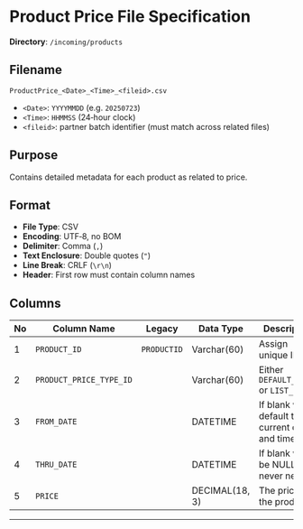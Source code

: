 # Product Price File Specification

**Directory**: `/incoming/products`

## Filename

```
ProductPrice_<Date>_<Time>_<fileid>.csv
```

* `<Date>`: `YYYYMMDD` (e.g. `20250723`)
* `<Time>`: `HHMMSS` (24‑hour clock)
* `<fileid>`: partner batch identifier (must match across related files)

## Purpose

Contains detailed metadata for each product as related to price.

## Format

* **File Type**: CSV
* **Encoding**: UTF‑8, no BOM
* **Delimiter**: Comma (`,`)
* **Text Enclosure**: Double quotes (`"`)
* **Line Break**: CRLF (`\r\n`)
* **Header**: First row must contain column names

## Columns

| No | Column Name              | Legacy                   | Data Type       | Description                                           | Mandatory |
| --- | ------------------------ | ------------------------ | --------------- | ----------------------------------------------------- | --------- |
| 1   | `PRODUCT_ID`             | `PRODUCTID`              | Varchar(60)     | Assign unique ID.                                     | Y         |
| 2   | `PRODUCT_PRICE_TYPE_ID`  |                          | Varchar(60)     | Either `DEFAULT_PRICE` or `LIST_PRICE`                | Y         |
| 3   | `FROM_DATE`              |                          | DATETIME        | If blank will default to the current date and time    | N         |
| 4   | `THRU_DATE`              |                          | DATETIME        | If blank will be NULL and never ned                   | N         |
| 5   | `PRICE`                  |                          | DECIMAL(18, 3)  | The price of the product                              | Y         |

---
